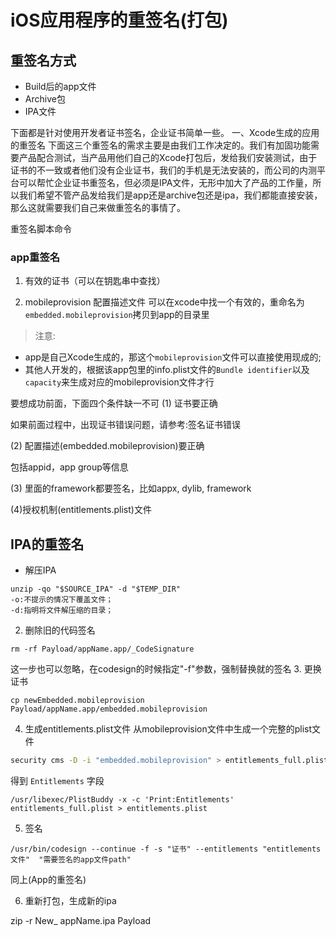 # iOS应用程序的重签名(打包)

## 重签名方式
- Build后的app文件
- Archive包
- IPA文件

下面都是针对使用开发者证书签名，企业证书简单一些。
一、Xcode生成的应用的重签名
下面这三个重签名的需求主要是由我们工作决定的。我们有加固功能需要产品配合测试，当产品用他们自己的Xcode打包后，发给我们安装测试，由于证书的不一致或者他们没有企业证书，我们的手机是无法安装的，而公司的内测平台可以帮忙企业证书重签名，但必须是IPA文件，无形中加大了产品的工作量，所以我们希望不管产品发给我们是app还是archive包还是ipa，我们都能直接安装，那么这就需要我们自己来做重签名的事情了。

重签名脚本命令

### app重签名
1. 有效的证书（可以在钥匙串中查找）

2. mobileprovision 配置描述文件
可以在xcode中找一个有效的，重命名为`embedded.mobileprovision`拷贝到app的目录里


>注意:
- app是自己Xcode生成的，那这个`mobileprovision`文件可以直接使用现成的;
- 其他人开发的，根据该app包里的info.plist文件的`Bundle identifier`以及`capacity`来生成对应的mobileprovision文件才行


要想成功前面，下面四个条件缺一不可
(1) 证书要正确 

如果前面过程中，出现证书错误问题，请参考:签名证书错误

(2) 配置描述(embedded.mobileprovision)要正确 

包括appid，app group等信息

(3) 里面的framework都要签名，比如appx, dylib, framework 

(4)授权机制(entitlements.plist)文件

## IPA的重签名
- 解压IPA
```
unzip -qo "$SOURCE_IPA" -d "$TEMP_DIR"
-o:不提示的情况下覆盖文件；
-d:指明将文件解压缩的目录；
```
2. 删除旧的代码签名
```
rm -rf Payload/appName.app/_CodeSignature
```
这一步也可以忽略，在codesign的时候指定"-f"参数，强制替换就的签名
3. 更换证书
```
cp newEmbedded.mobileprovision Payload/appName.app/embedded.mobileprovision
```
4. 生成entitlements.plist文件
从mobileprovision文件中生成一个完整的plist文件
```bash
security cms -D -i "embedded.mobileprovision" > entitlements_full.plist

```
得到 `Entitlements` 字段
```
/usr/libexec/PlistBuddy -x -c 'Print:Entitlements'  entitlements_full.plist > entitlements.plist
```
5. 签名
```
/usr/bin/codesign --continue -f -s "证书" --entitlements "entitlements文件"  "需要签名的app文件path"
```


同上(App的重签名)

6. 重新打包，生成新的ipa


zip -r New_ appName.ipa Payload